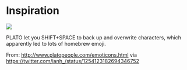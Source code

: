 # Inspiration

![](https://db-feed.s3.amazonaws.com/legacy/Screenshot_from_2020_04_25_20_22_21-1587863434519.png)

PLATO let you SHIFT+SPACE to back up and overwrite characters, which apparently led to lots of homebrew emoji.

From: http://www.platopeople.com/emoticons.html via https://twitter.com/ianh_/status/1254123182694346752